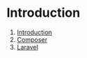 # Introduction

1. [Introduction](a.introduction.md)
2. [Composer](b.composer.md)
3. [Laravel](c.laravel.md)
